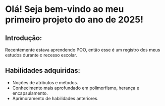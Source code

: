 <h1>Olá! Seja bem-vindo ao meu primeiro projeto do ano de 2025!</h1>
<h2>Introdução:</h2>
<p>Recentemente estava aprendendo POO, então esse é um registro dos meus estudos durante o recesso escolar.</p>
<h2>Habilidades adquiridas:</h2>
<ul>
  <li>Noções de atributos e métodos.</li>
  <li>Conhecimento mais aprofundado em polimorfismo, herança e encapsulamento.</li>
  <li>Aprimoramento de habilidades anteriores.</li>
</ul>
